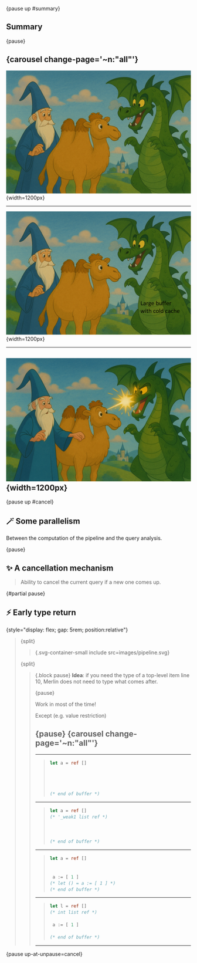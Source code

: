 {pause up #summary}
## Summary

{pause}

{carousel change-page='~n:"all"'}
----
![Merlin's story](images/im3.png){width=1200px}

---
![Merlin's story](images/im3-name.png){width=1200px}

---
![Merlin's story](images/im4.png){width=1200px}
----


{pause up #cancel}
## 🪄 Some parallelism

Between the computation of the pipeline and the query analysis.

{pause}
## ✨ A cancellation mechanism 

> Ability to cancel the current query if a new one comes up.
> 


{#partial pause}
## ⚡️ Early type return

<!-- {reveal="cancel_text"} -->

{style="display: flex; gap: 5rem; position:relative"}
> {split}
> > 
> > {.svg-container-small include src=images/pipeline.svg} 
>
> {split}
> > {.block pause}
> > **Idea**: if you need the type of a top-level item line 10, Merlin does not need to type what comes after.
> >
> > {pause}
> >
> > Work in  most of the time! 
> >
> > Except (e.g. value restriction)
> >
> > {pause}
> > {carousel change-page='~n:"all"'}
> > ----
> > 
> > ---
> > 
> > >```ocaml
> > > let a = ref [] 
> > >
> > >
> > >
> > > 
> > > (* end of buffer *)
> > >```
> > 
> > ---
> > 
> > >```ocaml
> > > let a = ref [] 
> > > (* '_weak1 list ref *)
> > >
> > >
> > > 
> > > (* end of buffer *)
> > >```
> > 
> > ---
> > 
> > >```ocaml
> > > let a = ref [] 
> > > 
> > > 
> > >  a := [ 1 ] 
> > > (* let () = a := [ 1 ] *)
> > > (* end of buffer *)
> > > ```
> > 
> > ---
> > 
> > >```ocaml
> > > let l = ref [] 
> > > (* int list ref *)
> > > 
> > >  a := [ 1 ]
> > >
> > > (* end of buffer *)
> > > ```
> > 
> > ----


{pause up-at-unpause=cancel}


<style>
.svg-container-small svg {
  width: 100%;
  height: auto;
}
</style>